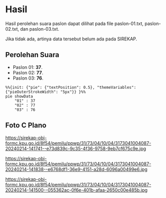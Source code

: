 # Hasil

Hasil perolehan suara paslon dapat dilihat pada file paslon-01.txt, paslon-02.txt, dan paslon-03.txt.

Jika tidak ada, artinya data tersebut belum ada pada SIREKAP.

## Perolehan Suara

 * Paslon 01: **37**.
 * Paslon 02: **77**.
 * Paslon 03: **76**.

```mermaid
%%{init: {"pie": {"textPosition": 0.5}, "themeVariables": {"pieOuterStrokeWidth": "5px"}} }%%
pie showData
    "01" : 37
    "02" : 77
    "03" : 76
```
## Foto C Plano

https://sirekap-obj-formc.kpu.go.id/8f54/pemilu/ppwp/31/73/04/10/04/3173041004087-20240214-141741--e73d839c-9c35-4f36-9758-9eb7cf675c9e.jpg

https://sirekap-obj-formc.kpu.go.id/8f54/pemilu/ppwp/31/73/04/10/04/3173041004087-20240214-141838--e6768df1-36e9-4151-a28d-6096a00499e6.jpg

https://sirekap-obj-formc.kpu.go.id/8f54/pemilu/ppwp/31/73/04/10/04/3173041004087-20240214-141500--055362ac-0f6e-401b-afaa-2650c00e485b.jpg
